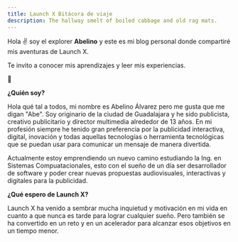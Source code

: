 ```yaml
---
title: Launch X Bitácora de viaje
description: The hallway smelt of boiled cabbage and old rag mats.
---
```


Hola ✌️  soy el explorer **Abelino** y este es mi blog personal donde compartiré mis aventuras de Launch X.

Te invito a conocer mis aprendizajes y leer mis experiencias.

🚀

**¿Quién soy?**

Hola qué tal a todos, mi nombre es Abelino Álvarez pero me gusta que me digan "Abe". Soy originario de la ciudad de Guadalajara y he sido publicista, creativo publicitario y director multimedia alrededor de 13 años. En mi profesión siempre he tenido gran preferencia por la publicidad interactiva, digital, inovación y todas aquellas tecnologías o herramienta tecnológicas que se puedan usar para comunicar un mensaje de manera divertida.

Actualmente estoy emprendiendo un nuevo camino estudiando la Ing. en Sistemas Compuatacionales, esto con el sueño de un día ser desarrollador de software y poder crear nuevas propuestas audiovisuales, interactivas y digitales para la publicidad. 

**¿Qué espero de Launch X?**

Launch X ha venido a sembrar mucha inquietud y motivación en mi vida en cuanto a que nunca es tarde para lograr cualquier sueño. Pero también se ha convertido en un reto y en un acelerador para alcanzar esos objetivos en un tiempo menor. 
